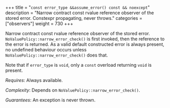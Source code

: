 +++
title = "`const error_type &&assume_error() const && noexcept`"
description = "Narrow contract const rvalue reference observer of the stored error. Constexpr propagating, never throws."
categories = ["observers"]
weight = 730
+++

Narrow contract const rvalue reference observer of the stored error. `NoValuePolicy::narrow_error_check()` is first invoked, then the reference to the error is returned. As a valid default constructed error is always present, no undefined behaviour occurs unless `NoValuePolicy::narrow_error_check()` does that.

Note that if `error_type` is `void`, only a `const` overload returning `void` is present.

*Requires*: Always available.

*Complexity*: Depends on `NoValuePolicy::narrow_error_check()`.

*Guarantees*: An exception is never thrown.
